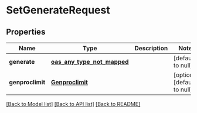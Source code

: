# SetGenerateRequest
## Properties

| Name | Type | Description | Notes |
|------------ | ------------- | ------------- | -------------|
| **generate** | [**oas_any_type_not_mapped**](.md) |  | [default to null] |
| **genproclimit** | [**Genproclimit**](Genproclimit.md) |  | [optional] [default to null] |

[[Back to Model list]](../README.md#documentation-for-models) [[Back to API list]](../README.md#documentation-for-api-endpoints) [[Back to README]](../README.md)

